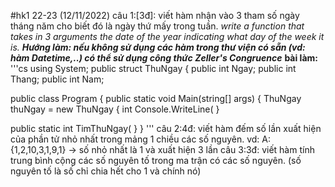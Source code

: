 #hk1 22-23 (12/11/2022)
câu 1:[3đ]: viết hàm nhận vào 3 tham số ngày tháng năm cho biết đó là ngày thứ mấy trong tuần.
*write a function that takes in 3 arguments the date of the year indicating what day of the week it is.*
***Hướng làm: nếu không sử dụng các hàm trong thư viện có sẵn (vd: hàm Datetime,..) 
có thể sử dụng công thức Zeller's Congruence***
**bài làm:** 
'''cs
using System;
public struct ThuNgay
{
  public int Ngay;
  public int Thang;
  public int Nam;
  
public class Program 
{
  public static void Main(string[] args)
  {
    ThuNgay thuNgay = new ThuNgay { 
    int 
    Console.WriteLine(
  }
  
  public static int TimThuNgay(
}
}
'''
câu 2:4đ: viết hàm đếm số lần xuất hiện của phần tử nhỏ nhất trong mảng 1 chiều các số nguyên. 
vd: A:{1,2,10,3,1,9,1} -> số nhỏ nhất là 1 và xuất hiện 3 lần
câu 3:3đ: viết hàm tính trung bình cộng các số nguyên tố trong ma trận có các số nguyên. 
(số nguyên tố là số chỉ chia hết cho 1 và chính nó)

